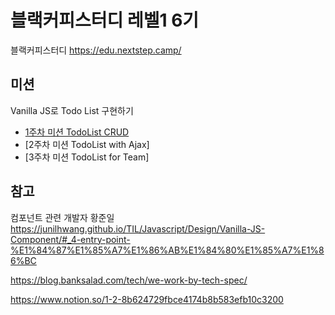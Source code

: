 # 블랙커피스터디 레벨1 6기

블랙커피스터디 https://edu.nextstep.camp/

## 미션

Vanilla JS로 Todo List 구현하기

- [1주차 미션 TodoList CRUD](mission1.md)
- [2주차 미션 TodoList with Ajax]
- [3주차 미션 TodoList for Team]

## 참고

컴포넌트 관련
개발자 황준일
https://junilhwang.github.io/TIL/Javascript/Design/Vanilla-JS-Component/#_4-entry-point-%E1%84%87%E1%85%A7%E1%86%AB%E1%84%80%E1%85%A7%E1%86%BC

https://blog.banksalad.com/tech/we-work-by-tech-spec/

https://www.notion.so/1-2-8b624729fbce4174b8b583efb10c3200
